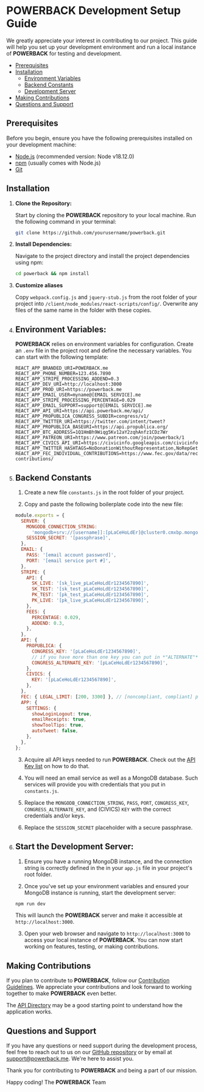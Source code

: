 # POWERBACK Development Setup Guide

We greatly appreciate your interest in contributing to our project. This guide will help you set up your development environment and run a local instance of **POWERBACK** for testing and development.

- [Prerequisites](#prerequisites)
- [Installation](#installation-guide)
  - [Environment Variables](#environment-variables)
  - [Backend Constants](#backend-constants)
  - [Development Server](#start-the-development-server)
- [Making Contributions](#making-contributions)
- [Questions and Support](#questions-and-support)

## Prerequisites

Before you begin, ensure you have the following prerequisites installed on your development machine:

- [Node.js](https://nodejs.org/) (recommended version: Node v18.12.0)
- [npm](https://www.npmjs.com/) (usually comes with Node.js)
- [Git](https://git-scm.com/)

## Installation

1. **Clone the Repository:**

   Start by cloning the **POWERBACK** repository to your local machine. Run the following command in your terminal:

     ```bash
     git clone https://github.com/yourusername/powerback.git
     ```

2. **Install Dependencies:**

   Navigate to the project directory and install the project dependencies using npm:
  
     ```bash
     cd powerback && npm install
     ```

3. **Customize aliases**

   Copy `webpack.config.js` and `jquery-stub.js` from the root folder of your project into `/client/node_modules/react-scripts/config/`. Overwrite any files of the same name in the folder with these copies.

4. ## Environment Variables:

   **POWERBACK** relies on environment variables for configuration. Create an `.env` file in the project root and define the necessary variables. You can start with the following template:

   ```env
   REACT_APP_BRANDED_URI=POWERBACK.me
   REACT_APP_PHONE_NUMBER=123.456.7890
   REACT_APP_STRIPE_PROCESSING_ADDEND=0.3
   REACT_APP_DEV_URI=http://localhost:3000
   REACT_APP_PROD_URI=https://powerback.me
   REACT_APP_EMAIL_USER=myname@[EMAIL SERVICE].me
   REACT_APP_STRIPE_PROCESSING_PERCENTAGE=0.029
   REACT_APP_EMAIL_SUPPORT=support@[EMAIL SERVICE].me
   REACT_APP_API_URI=https://api.powerback.me/api/
   REACT_APP_PROPUBLICA_CONGRESS_SUBDIR=congress/v1/
   REACT_APP_TWITTER_URI=https://twitter.com/intent/tweet?
   REACT_APP_PROPUBLICA_BASEURI=https://api.propublica.org/
   REACT_APP_BTC_ADDRESS=1Q1HmBh9Wiqg5Kv12aY2zqhAnfz1CDz7Wr
   REACT_APP_PATREON_URI=https://www.patreon.com/join/powerback/1
   REACT_APP_CIVICS_API_URI=https://civicinfo.googleapis.com/civicinfo/v2/representatives
   REACT_APP_TWITTER_HASHTAGS=NoDonationWithoutRepresentation,NoRepGetStepped,TakeThePowerBack
   REACT_APP_FEC_INDIVIDUAL_CONTRIBUTIONS=https://www.fec.gov/data/receipts/individual-contributions/
   ```

5. ## Backend Constants

   1. Create a new file `constants.js` in the root folder of your project.

   2. Copy and paste the following boilerplate code into the new file:

   ```javascript
   module.exports = {
     SERVER: {
       MONGODB_CONNECTION_STRING:
         'mongodb+srv://[username]]:[pLaCeHoLdEr]@cluster0.cmxbp.mongodb.net/powerback?retryWrites=true&w=majority',
       SESSION_SECRET: '[passphrase]',
     },
     EMAIL: {
       PASS: '[email account password]',
       PORT: '[email service port #]',
     },
     STRIPE: {
       API: {
         SK_LIVE: '[sk_live_pLaCeHoLdEr1234567890]',
         SK_TEST: '[sk_test_pLaCeHoLdEr1234567890]',
         PK_TEST: '[pk_test_pLaCeHoLdEr1234567890]',
         PK_LIVE: '[pk_live_pLaCeHoLdEr1234567890]',
       },
       FEES: {
         PERCENTAGE: 0.029,
         ADDEND: 0.3,
       },
     },
     API: {
       PROPUBLICA: {
         CONGRESS_KEY: '[pLaCeHoLdEr1234567890]',
         // if you have more than one key you can put in *"ALTERNATE"*, otherwise replace placeholder with your key again here
         CONGRESS_ALTERNATE_KEY: '[pLaCeHoLdEr1234567890]',
       },
       CIVICS: {
         KEY: '[pLaCeHoLdEr1234567890]',
       },
     },
     FEC: { LEGAL_LIMIT: [200, 3300] }, // [noncompliant, compliant] per candidate, per campaign cycle.,
     APP: {
       SETTINGS: {
         showLoginLogout: true,
         emailReceipts: true,
         showToolTips: true,
         autoTweet: false,
       },
     },
   };
   ```

   3. Acquire all API keys needed to run **POWERBACK**. Check out the [API Key list](./KEYLIST.md) on how to do that.

   4. You will need an email service as well as a MongoDB database. Such services will provide you with credentials that you put in `constants.js`.

   5. Replace the `MONGODB_CONNECTION_STRING`, `PASS`, `PORT`, `CONGRESS_KEY`, `CONGRESS_ALTERNATE_KEY`, and (CIVICS) `KEY` with the correct credentials and/or keys.

   6. Replace the `SESSION_SECRET` placeholder with a secure passphrase.

6. ## Start the Development Server:

   1. Ensure you have a running MongoDB instance, and the connection string is correctly defined in the in your `app.js` file in your project's root folder.

   2. Once you've set up your environment variables and ensured your MongoDB instance is running, start the development server:

   ```bash
   npm run dev
   ```

   This will launch the **POWERBACK** server and make it accessible at `http://localhost:3000`.

   3. Open your web browser and navigate to `http://localhost:3000` to access your local instance of **POWERBACK**. You can now start working on features, testing, or making contributions.

## Making Contributions

If you plan to contribute to **POWERBACK**, follow our [Contribution Guidelines](./CONTRIBUTING.md). We appreciate your contributions and look forward to working together to make **POWERBACK** even better.

The [API Directory](./API.md) may be a good starting point to understand how the application works.

## Questions and Support

If you have any questions or need support during the development process, feel free to reach out to us on our [GitHub repository](https://github.com/POWERBACKme/powerback) or by email at [support@powerback.me](mailto:support@powerback.me). We're here to assist you.

Thank you for contributing to **POWERBACK** and being a part of our mission.

Happy coding!
The **POWERBACK** Team
